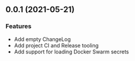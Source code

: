 
<a name="0.0.1"></a>
## 0.0.1 (2021-05-21)

### Features

* Add empty ChangeLog
* Add project CI and Release tooling
* Add support for loading Docker Swarm secrets

